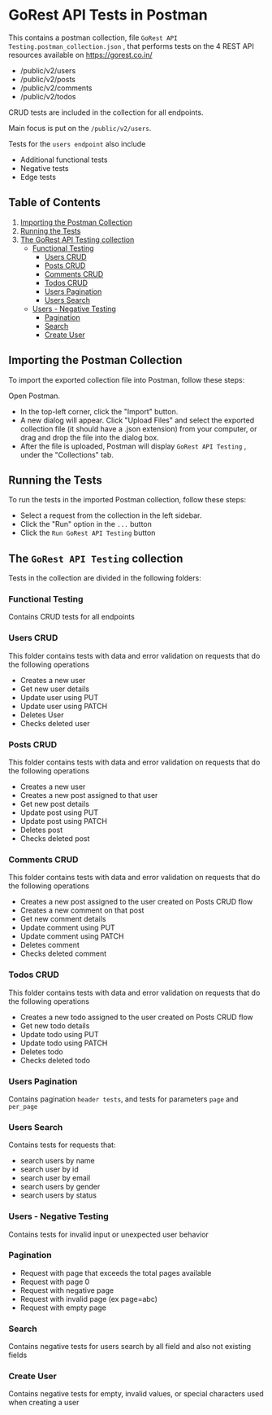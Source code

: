 # GoRest API Tests in Postman

This contains a postman collection, file `GoRest API Testing.postman_collection.json` , that performs tests on the 4 REST API resources available on https://gorest.co.in/     

- /public/v2/users
- /public/v2/posts
- /public/v2/comments
- /public/v2/todos

CRUD tests are included in the collection for all endpoints.

Main focus is put on the `/public/v2/users`.

Tests for the `users endpoint` also include
 - Additional functional tests
 - Negative tests
 - Edge tests 

## Table of Contents

1. [Importing the Postman Collection](#importing-the-postman-collection)
2. [Running the Tests](#running-the-tests)
3. [The GoRest API Testing collection](#the-gorest-api-testing-collection)
    -  [Functional Testing](#functional-testing)
        - [Users CRUD](#users-crud)
        - [Posts CRUD](#posts-crud)
        - [Comments CRUD](#comments-crud)
        - [Todos CRUD](#todos-crud)
        - [Users Pagination](#users-pagination)
        - [Users Search](#users-search)
    -  [Users - Negative Testing](#users---negative-testing)    
        - [Pagination](#pagination)
        - [Search](#pagination)
        - [Create User](#pagination)



## Importing the Postman Collection
To import the exported collection file into Postman, follow these steps:

Open Postman.

- In the top-left corner, click the "Import" button.
- A new dialog will appear. Click "Upload Files" and select the exported collection file (it should have a .json extension) from your computer, or drag and drop the file into the dialog box.
- After the file is uploaded, Postman will display `GoRest API Testing` , under the "Collections" tab.


## Running the Tests
To run the tests in the imported Postman collection, follow these steps:

- Select a request from the collection in the left sidebar.
- Click the "Run" option in the `...` button 
- Click the `Run GoRest API Testing` button



## The `GoRest API Testing` collection

Tests in the collection are divided in the following folders:

### Functional Testing

Contains CRUD tests for all endpoints

### Users CRUD

This folder contains tests with data and error validation on requests
that do the following operations

 - Creates a new user
 - Get new user details
 - Update user using PUT
 - Update user using PATCH
 - Deletes User
 - Checks deleted user 

### Posts CRUD

This folder contains tests with data and error validation on requests
that do the following operations

 - Creates a new user
 - Creates a new post assigned to that user
 - Get new post details
 - Update post using PUT
 - Update post using PATCH
 - Deletes post
 - Checks deleted post 

### Comments CRUD

This folder contains tests with data and error validation on requests
that do the following operations

 - Creates a new post assigned to the user created on Posts CRUD flow
 - Creates a new comment on that post
 - Get new comment details
 - Update comment using PUT
 - Update comment using PATCH
 - Deletes comment
 - Checks deleted comment 

### Todos CRUD

This folder contains tests with data and error validation on requests
that do the following operations

 - Creates a new todo assigned to the user created on Posts CRUD flow
 - Get new todo details
 - Update todo using PUT
 - Update todo using PATCH
 - Deletes todo
 - Checks deleted todo 

### Users Pagination

Contains pagination `header tests`, and tests for parameters
`page` and `per_page`

### Users Search

Contains tests for requests that:
- search users by name
- search user by id
- search user by email
- search users by gender
- search users by status

### Users - Negative Testing

Contains tests for invalid input or unexpected user behavior

### Pagination

- Request with page that exceeds the total pages available
- Request with page 0
- Request with negative page
- Request with invalid page (ex page=abc)
- Request with empty page

### Search

Contains negative tests for users search by all field and also
not existing fields


### Create User

Contains negative tests for empty, invalid values, or special characters used when creating a user
